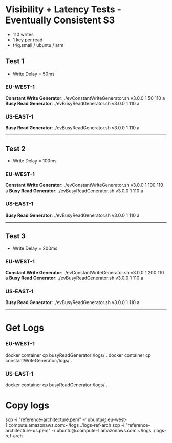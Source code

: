 # Visibility + Latency Tests - Eventually Consistent S3
- 110 writes
- 1 key per read
- t4g.small / ubuntu / arm

## Test 1
- Write Delay = 50ms

### EU-WEST-1
**Constant Write Generator**: ./evConstantWriteGenerator.sh v3.0.0 1 50 110 a
**Busy Read Generator**: ./evBusyReadGenerator.sh v3.0.0 1 110 a

### US-EAST-1
**Busy Read Generator**: ./evBusyReadGenerator.sh v3.0.0 1 110 a

---
## Test 2
- Write Delay = 100ms

### EU-WEST-1
**Constant Write Generator**: ./evConstantWriteGenerator.sh v3.0.0 1 100 110 a
**Busy Read Generator**: ./evBusyReadGenerator.sh v3.0.0 1 110 a

### US-EAST-1
**Busy Read Generator**: ./evBusyReadGenerator.sh v3.0.0 1 110 a

---
## Test 3
- Write Delay = 200ms

### EU-WEST-1
**Constant Write Generator**: ./evConstantWriteGenerator.sh v3.0.0 1 200 110 a
**Busy Read Generator**: ./evBusyReadGenerator.sh v3.0.0 1 110 a

### US-EAST-1
**Busy Read Generator**: ./evBusyReadGenerator.sh v3.0.0 1 110 a

---
# Get Logs

### EU-WEST-1
docker container cp busyReadGenerator:/logs/ .
docker container cp constantWriteGenerator:/logs/ .

### US-EAST-1
docker container cp busyReadGenerator:/logs/ .

# Copy logs
scp -i "reference-architecture.pem" -r ubuntu@<read-eu-DNS>.eu-west-1.compute.amazonaws.com:~/logs ./logs-ref-arch
scp -i "reference-architecture-us.pem" -r ubuntu@<read-us-DNS>.compute-1.amazonaws.com:~/logs ./logs-ref-arch
